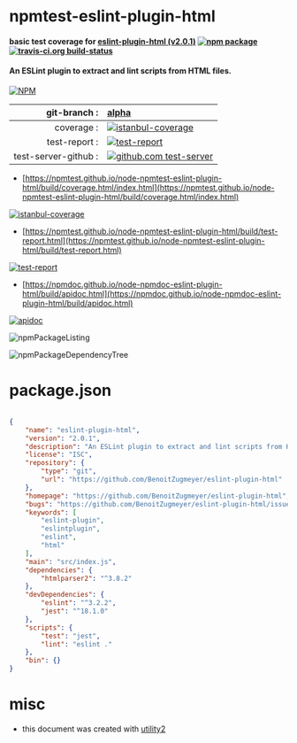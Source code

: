 # npmtest-eslint-plugin-html

#### basic test coverage for  [eslint-plugin-html (v2.0.1)](https://github.com/BenoitZugmeyer/eslint-plugin-html)  [![npm package](https://img.shields.io/npm/v/npmtest-eslint-plugin-html.svg?style=flat-square)](https://www.npmjs.org/package/npmtest-eslint-plugin-html) [![travis-ci.org build-status](https://api.travis-ci.org/npmtest/node-npmtest-eslint-plugin-html.svg)](https://travis-ci.org/npmtest/node-npmtest-eslint-plugin-html)

#### An ESLint plugin to extract and lint scripts from HTML files.

[![NPM](https://nodei.co/npm/eslint-plugin-html.png?downloads=true&downloadRank=true&stars=true)](https://www.npmjs.com/package/eslint-plugin-html)

| git-branch : | [alpha](https://github.com/npmtest/node-npmtest-eslint-plugin-html/tree/alpha)|
|--:|:--|
| coverage : | [![istanbul-coverage](https://npmtest.github.io/node-npmtest-eslint-plugin-html/build/coverage.badge.svg)](https://npmtest.github.io/node-npmtest-eslint-plugin-html/build/coverage.html/index.html)|
| test-report : | [![test-report](https://npmtest.github.io/node-npmtest-eslint-plugin-html/build/test-report.badge.svg)](https://npmtest.github.io/node-npmtest-eslint-plugin-html/build/test-report.html)|
| test-server-github : | [![github.com test-server](https://npmtest.github.io/node-npmtest-eslint-plugin-html/GitHub-Mark-32px.png)](https://npmtest.github.io/node-npmtest-eslint-plugin-html/build/app/index.html) | | build-artifacts : | [![build-artifacts](https://npmtest.github.io/node-npmtest-eslint-plugin-html/glyphicons_144_folder_open.png)](https://github.com/npmtest/node-npmtest-eslint-plugin-html/tree/gh-pages/build)|

- [https://npmtest.github.io/node-npmtest-eslint-plugin-html/build/coverage.html/index.html](https://npmtest.github.io/node-npmtest-eslint-plugin-html/build/coverage.html/index.html)

[![istanbul-coverage](https://npmtest.github.io/node-npmtest-eslint-plugin-html/build/screenCapture.buildCi.browser.%252Ftmp%252Fbuild%252Fcoverage.lib.html.png)](https://npmtest.github.io/node-npmtest-eslint-plugin-html/build/coverage.html/index.html)

- [https://npmtest.github.io/node-npmtest-eslint-plugin-html/build/test-report.html](https://npmtest.github.io/node-npmtest-eslint-plugin-html/build/test-report.html)

[![test-report](https://npmtest.github.io/node-npmtest-eslint-plugin-html/build/screenCapture.buildCi.browser.%252Ftmp%252Fbuild%252Ftest-report.html.png)](https://npmtest.github.io/node-npmtest-eslint-plugin-html/build/test-report.html)

- [https://npmdoc.github.io/node-npmdoc-eslint-plugin-html/build/apidoc.html](https://npmdoc.github.io/node-npmdoc-eslint-plugin-html/build/apidoc.html)

[![apidoc](https://npmdoc.github.io/node-npmdoc-eslint-plugin-html/build/screenCapture.buildCi.browser.%252Ftmp%252Fbuild%252Fapidoc.html.png)](https://npmdoc.github.io/node-npmdoc-eslint-plugin-html/build/apidoc.html)

![npmPackageListing](https://npmtest.github.io/node-npmtest-eslint-plugin-html/build/screenCapture.npmPackageListing.svg)

![npmPackageDependencyTree](https://npmtest.github.io/node-npmtest-eslint-plugin-html/build/screenCapture.npmPackageDependencyTree.svg)



# package.json

```json

{
    "name": "eslint-plugin-html",
    "version": "2.0.1",
    "description": "An ESLint plugin to extract and lint scripts from HTML files.",
    "license": "ISC",
    "repository": {
        "type": "git",
        "url": "https://github.com/BenoitZugmeyer/eslint-plugin-html"
    },
    "homepage": "https://github.com/BenoitZugmeyer/eslint-plugin-html",
    "bugs": "https://github.com/BenoitZugmeyer/eslint-plugin-html/issues",
    "keywords": [
        "eslint-plugin",
        "eslintplugin",
        "eslint",
        "html"
    ],
    "main": "src/index.js",
    "dependencies": {
        "htmlparser2": "^3.8.2"
    },
    "devDependencies": {
        "eslint": "^3.2.2",
        "jest": "^18.1.0"
    },
    "scripts": {
        "test": "jest",
        "lint": "eslint ."
    },
    "bin": {}
}
```



# misc
- this document was created with [utility2](https://github.com/kaizhu256/node-utility2)
